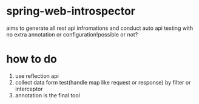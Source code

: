 # spring-web-introspector
aims to generate all rest api infromations and conduct auto api testing with no extra annotation or configuration!possible or not?
# how to do
1. use reflection api
2. collect data form test(handle map like request or response) by filter or interceptor
3. annotation is the final tool
